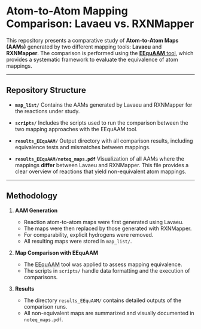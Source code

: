 # Atom-to-Atom Mapping Comparison: Lavaeu vs. RXNMapper

This repository presents a comparative study of **Atom-to-Atom Maps (AAMs)** generated by two different mapping tools: **Lavaeu** and **RXNMapper**.
The comparison is performed using the [**EEquAAM** tool](https://github.com/MarcosLaffitte/EEquAAM), which provides a systematic framework to evaluate the equivalence of atom mappings.

---

## Repository Structure

* **`map_list/`**
  Contains the AAMs generated by Lavaeu and RXNMapper for the reactions under study.

* **`scripts/`**
  Includes the scripts used to run the comparison between the two mapping approaches with the EEquAAM tool.

* **`results_EEquAAM/`**
  Output directory with all comparison results, including equivalence tests and mismatches between mappings.

* **`results_EEquAAM/noteq_maps.pdf`**
  Visualization of all AAMs where the mappings **differ** between Lavaeu and RXNMapper.
  This file provides a clear overview of reactions that yield non-equivalent atom mappings.

---

## Methodology

1. **AAM Generation**

   * Reaction atom-to-atom maps were first generated using Lavaeu.
   * The maps were then replaced by those generated with RXNMapper.
   * For comparability, explicit hydrogens were removed.
   * All resulting maps were stored in `map_list/`.

2. **Map Comparison with EEquAAM**

   * The [EEquAAM](https://github.com/MarcosLaffitte/EEquAAM) tool was applied to assess mapping equivalence.
   * The scripts in `scripts/` handle data formatting and the execution of comparisons.

3. **Results**

   * The directory `results_EEquAAM/` contains detailed outputs of the comparison runs.
   * All non-equivalent maps are summarized and visually documented in `noteq_maps.pdf`.


